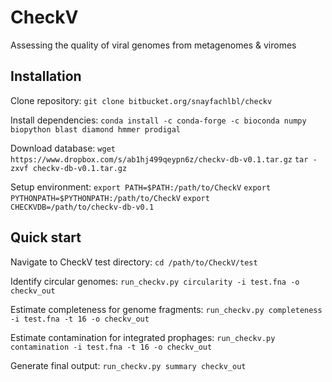 # CheckV
Assessing the quality of viral genomes from metagenomes & viromes

## Installation

Clone repository:
`git clone bitbucket.org/snayfachlbl/checkv`

Install dependencies:
`conda install -c conda-forge -c bioconda numpy biopython blast diamond hmmer prodigal`

Download database:
`wget https://www.dropbox.com/s/ab1hj499qeypn6z/checkv-db-v0.1.tar.gz`
`tar -zxvf checkv-db-v0.1.tar.gz`

Setup environment:
`export PATH=$PATH:/path/to/CheckV`
`export PYTHONPATH=$PYTHONPATH:/path/to/CheckV`
`export CHECKVDB=/path/to/checkv-db-v0.1`

## Quick start

Navigate to CheckV test directory:
`cd /path/to/CheckV/test`

Identify circular genomes:
`run_checkv.py circularity -i test.fna -o checkv_out`

Estimate completeness for genome fragments:
`run_checkv.py completeness -i test.fna -t 16 -o checkv_out`

Estimate contamination for integrated prophages:
`run_checkv.py contamination -i test.fna -t 16 -o checkv_out`

Generate final output:
`run_checkv.py summary checkv_out`




